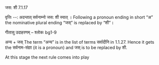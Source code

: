 

 जस: शी 7.1.17 


वृत्तिः --: अदन्तात् सर्वनाम्नो जस: शी स्यात् । Following a pronoun ending in short “अ” the nominative plural ending “जस्” is replaced by “शी”। 


गीतासु उदाहरणम् – श्लोकः bg1-9 


अन्य + जस् The term “अन्य” is in the list of terms सर्वादीनि in 1.1.27. Hence it gets the सर्वनाम-संज्ञा (it is a pronoun) and जस् is to be replaced by शी. 


At this stage the next rule comes into play 


